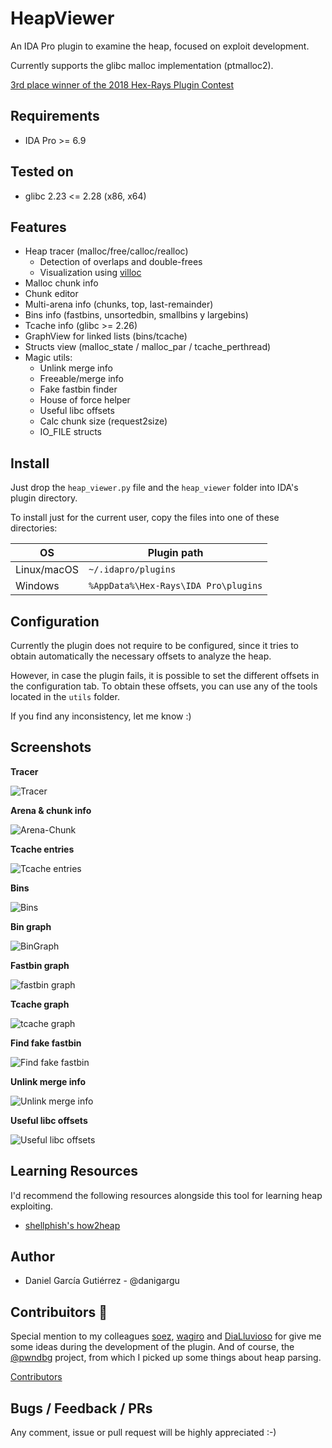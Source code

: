 # HeapViewer

An IDA Pro plugin to examine the heap, focused on exploit development.

Currently supports the glibc malloc implementation (ptmalloc2).

[3rd place winner of the 2018 Hex-Rays Plugin Contest](https://www.hex-rays.com/contests/2018/index.shtml)


## Requirements

* IDA Pro >= 6.9

## Tested on

* glibc 2.23 <= 2.28 (x86, x64)

## Features

* Heap tracer (malloc/free/calloc/realloc)
  * Detection of overlaps and double-frees
  * Visualization using [villoc](https://github.com/wapiflapi/villoc)
* Malloc chunk info
* Chunk editor
* Multi-arena info (chunks, top, last-remainder)
* Bins info (fastbins, unsortedbin, smallbins y largebins)
* Tcache info (glibc >= 2.26)
* GraphView for linked lists (bins/tcache)
* Structs view (malloc_state / malloc_par / tcache_perthread)
* Magic utils:
  * Unlink merge info
  * Freeable/merge info
  * Fake fastbin finder
  * House of force helper
  * Useful libc offsets
  * Calc chunk size (request2size)
  * IO_FILE structs


## Install

Just drop the `heap_viewer.py` file and the `heap_viewer` folder into IDA's plugin directory.

To install just for the current user, copy the files into one of these directories:

| OS          | Plugin path                          |
| ----------- | ------------------------------------ |
| Linux/macOS | `~/.idapro/plugins`                  |
| Windows     | `%AppData%\Hex-Rays\IDA Pro\plugins` |

## Configuration

Currently the plugin does not require to be configured, since it tries to obtain automatically the necessary offsets to analyze the heap. 

However, in case the plugin fails, it is possible to set the different offsets in the configuration tab. To obtain these offsets, you can use any of the tools located in the `utils` folder.

If you find any inconsistency, let me know :)

## Screenshots

**Tracer**

![Tracer](https://user-images.githubusercontent.com/1675387/39698165-fe882786-51f3-11e8-847a-18a5b40a6be2.png)

**Arena & chunk info**

![Arena-Chunk](https://user-images.githubusercontent.com/1675387/39698203-2ba59370-51f4-11e8-9b66-c3dfaafadba3.png)

**Tcache entries**

![Tcache entries](https://user-images.githubusercontent.com/1675387/39698220-4c3d3e94-51f4-11e8-8aea-ef9182c8910f.png)

**Bins**

![Bins](https://user-images.githubusercontent.com/1675387/39698914-19bf9db0-51f7-11e8-97f4-82ddf84b7e0e.png)

**Bin graph**

![BinGraph](https://user-images.githubusercontent.com/1675387/39698795-97abbd90-51f6-11e8-8cbc-475b5e623894.png)


**Fastbin graph**

![fastbin graph](https://user-images.githubusercontent.com/1675387/39918437-b5e49562-5510-11e8-8437-86da11eb466f.png)


**Tcache graph**

![tcache graph](https://user-images.githubusercontent.com/1675387/39926350-3dbbc7e4-552f-11e8-99f9-72e5dd99d421.png)


**Find fake fastbin**

![Find fake fastbin](https://user-images.githubusercontent.com/1675387/39698662-f661b11a-51f5-11e8-8796-c852252bd75a.png)


**Unlink merge info**

![Unlink merge info](https://user-images.githubusercontent.com/1675387/39699039-b2740870-51f7-11e8-9e61-ca9407af1793.png)


**Useful libc offsets**

![Useful libc offsets](https://user-images.githubusercontent.com/1675387/39698577-b1d40b56-51f5-11e8-8ef8-7711bc2efd32.png)


## Learning Resources

I'd recommend the following resources alongside this tool for learning heap exploiting.

* [shellphish's how2heap](https://github.com/shellphish/how2heap)


## Author

* Daniel García Gutiérrez - @danigargu

## Contribuitors :beer:

Special mention to my colleagues [soez][soez], [wagiro][wagiro] and [DiaLluvioso][DiaLluvioso] for give me some ideas during the development of the plugin. And of course, the [@pwndbg](https://github.com/pwndbg/pwndbg/) project, from which I picked up some things about heap parsing.

[Contributors](https://github.com/danigargu/heap-viewer/graphs/contributors)

[soez]: https://twitter.com/javierprtd
[wagiro]: https://twitter.com/egarme
[DiaLluvioso]: https://twitter.com/Manuelbp01

## Bugs / Feedback / PRs

Any comment, issue or pull request will be highly appreciated :-)


